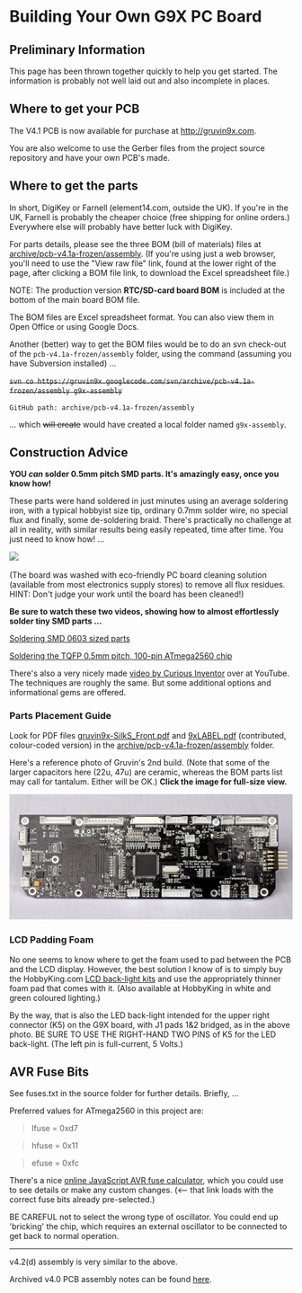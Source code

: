 # Building Your Own G9X PC Board #

## Preliminary Information ##

This page has been thrown together quickly to help you get started. The information is probably not well laid out and also incomplete in places.

## Where to get your PCB ##

The V4.1 PCB is now available for purchase at http://gruvin9x.com.

You are also welcome to use the Gerber files from the project source repository and have your own PCB's made.

## Where to get the parts ##

In short, DigiKey or Farnell (element14.com, outside the UK). If you're in the UK, Farnell is probably the cheaper choice (free shipping for online orders.) Everywhere else will probably have better luck with DigiKey.

For parts details, please see the three BOM (bill of materials) files at [archive/pcb-v4.1a-frozen/assembly](../archive/pcb-v4.1a-frozen/assembly). (If you're using just a web browser, you'll need to use the "View raw file" link, found at the lower right of the page, after clicking a BOM file link, to download the Excel spreadsheet file.)

NOTE: The production version **RTC/SD-card board BOM** is included at the bottom of the main board BOM file.

The BOM files are Excel spreadsheet format. You can also view them in Open Office or using Google Docs.

Another (better) way to get the BOM files would be to do an svn check-out of the `pcb-v4.1a-frozen/assembly` folder, using the command (assuming you have Subversion installed) ...

~~```svn co https://gruvin9x.googlecode.com/svn/archive/pcb-v4.1a-frozen/assembly g9x-assembly```~~
```
GitHub path: archive/pcb-v4.1a-frozen/assembly
```

... which ~~will create~~ would have created a local folder named `g9x-assembly`.

## Construction Advice ##

**YOU _can_ solder 0.5mm pitch SMD parts. It's amazingly easy, once you know how!**

These parts were hand soldered in just minutes using an average soldering iron, with a typical hobbyist size tip, ordinary 0.7mm solder wire, no special flux and finally, some de-soldering braid. There's practically no challenge at all in reality, with similar results being easily repeated, time after time. You just need to know how! ...

![](https://raw.githubusercontent.com/gruvin/gruvin9x/master/wiki/PcbAssembly.attach/smd-parts-macro.jpg)

(The board was washed with eco-friendly PC board cleaning solution (available from most electronics supply stores) to remove all flux residues. HINT: Don't judge your work until the board has been cleaned!)



**Be sure to watch these two videos, showing how to almost effortlessly solder tiny SMD parts ...**

[Soldering SMD 0603 sized parts](http://www.youtube.com/watch?v=nMZq0CZ67WY)

[Soldering the TQFP 0.5mm pitch, 100-pin ATmega2560 chip](http://www.youtube.com/watch?v=r69WvRybgCU)

There's also a very nicely made [video by Curious Inventor](http://www.youtube.com/watch?v=3NN7UGWYmBY) over at YouTube. The techniques are roughly the same. But some additional options and informational gems are offered.

### Parts Placement Guide ###

Look for PDF files [gruvin9x-SilkS\_Front.pdf](../archive/pcb-v4.1a-frozen/assembly/gruvin9x-SilkS_Front.pdf) and [9xLABEL.pdf](../archive/pcb-v4.1a-frozen/assembly/9xLABEL.pdf) (contributed, colour-coded version) in the [archive/pcb-v4.1a-frozen/assembly](../archive/pcb-v4.1a-frozen%2Fassembly) folder.


Here's a reference photo of Gruvin's 2nd build. (Note that some of the larger capacitors here (22u, 47u) are ceramic, whereas the BOM parts list may call for tantalum. Either will be OK.) **Click the image for full-size view.**

<a href='../wiki/PcbAssembly.attach/v41-reference.jpg'><img src='../wiki/PcbAssembly.attach/v41-reference-small.jpg' /></a>


### LCD Padding Foam ###

No one seems to know where to get the foam used to pad between the PCB and the LCD display. However, the best solution I know of is to simply buy the HobbyKing.com [LCD back-light kits](http://www.hobbyking.com/hobbyking/store/uh_viewItem.asp?idProduct=16720) and use the appropriately thinner foam pad that comes with it. (Also available at HobbyKing in white and green coloured lighting.)

By the way, that is also the LED back-light intended for the upper right connector (K5) on the G9X board, with J1 pads 1&2 bridged, as in the above photo. BE SURE TO USE THE RIGHT-HAND TWO PINS of K5 for the LED back-light. (The left pin is full-current, 5 Volts.)


## AVR Fuse Bits ##

See fuses.txt in the source folder for further details. Briefly, ...

Preferred values for ATmega2560 in this project are:
> lfuse = 0xd7

> hfuse = 0x11

> efuse = 0xfc

There's a nice [online JavaScript AVR fuse calculator](http://www.frank-zhao.com/fusecalc/fusecalc.php?chip=atmega2560&LOW=D7&HIGH=11&EXTENDED=FC&LOCKBIT=FF), which you could use to see details or make any custom changes. (<-- that link loads with the correct fuse bits already pre-selected.)

BE CAREFUL not to select the wrong type of oscillator. You could end up 'bricking' the chip, which requires an external oscillator to be connected to get back to normal operation.


---

v4.2(d) assembly is very similar to the above.

Archived v4.0 PCB assembly notes can be found [here](V40Assembly.md).


